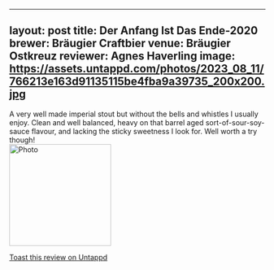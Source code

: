 
---
layout: post
title:  Der Anfang Ist Das Ende&#45;2020
brewer: Bräugier Craftbier
venue: Bräugier Ostkreuz
reviewer: Agnes Haverling
image: https://assets.untappd.com/photos/2023_08_11/766213e163d91135115be4fba9a39735_200x200.jpg
---

A very well made imperial stout but without the bells and whistles I usually enjoy. Clean and  well balanced, heavy on that barrel aged sort&#45;of&#45;sour&#45;soy&#45;sauce flavour, and lacking the sticky sweetness I look for. Well worth a try though!
						  <br />
						  <img height="200" width="200" src="https://assets.untappd.com/photos/2023_08_11/766213e163d91135115be4fba9a39735_200x200.jpg" alt="Photo">         
						
[Toast this review on Untappd](https://untappd.com/user/&#45;Spacebacon&#45;/checkin/1303403937)
